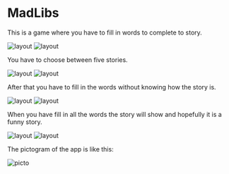 # MadLibs

This is a game where you have to fill in words to complete to story. 

![layout](app/src/main/res/drawable/main.png) 
![layout](app/src/main/res/drawable/main_land.png)

You have to choose between five stories.

![layout](app/src/main/res/drawable/choise.png) 
![layout](app/src/main/res/drawable/choise_land.png)

After that you have to fill in the words without knowing how the story is.

![layout](app/src/main/res/drawable/input.png) 
![layout](app/src/main/res/drawable/input_land.png)

When you have fill in all the words the story will show and hopefully it is a funny story.

![layout](app/src/main/res/drawable/story.png) 
![layout](app/src/main/res/drawable/story_land.png)

The pictogram of the app is like this:

![picto](app/src/main/res/drawable/pictogram.png)
